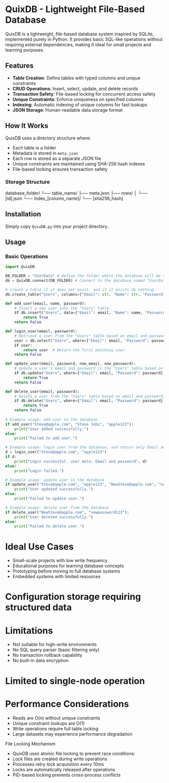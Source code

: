 # QuixDB - Lightweight File-Based Database

QuixDB is a lightweight, file-based database system inspired by SQLite, implemented purely in Python. It provides basic SQL-like operations without requiring external dependencies, making it ideal for small projects and learning purposes.

## Features

- **Table Creation**: Define tables with typed columns and unique constraints
- **CRUD Operations**: Insert, select, update, and delete records
- **Transaction Safety**: File-based locking for concurrent access safety
- **Unique Constraints**: Enforce uniqueness on specified columns
- **Indexing**: Automatic indexing of unique columns for fast lookups
- **JSON Storage**: Human-readable data storage format

## How It Works

QuixDB uses a directory structure where:
- Each table is a folder
- Metadata is stored in `meta.json`
- Each row is stored as a separate JSON file
- Unique constraints are maintained using SHA-256 hash indexes
- File-based locking ensures transaction safety

### Storage Structure
database_folder/
  └── table_name/
  ├── meta.json
  ├── rows/
  │   └── [id].json
  └── index_[column_name]/
  └── [sha256_hash]


## Installation

Simply copy `QuixDB.py` into your project directory.

## Usage

### Basic Operations

```python
import QuixDB

DB_FOLDER = "UserData" # Define the folder where the database will be stored.
db = QuixDB.connect(DB_FOLDER) # Connect to the database named "UserData". witch is a fodler in the current directory.  

# create a table if it does not exist. and if it exists do nothing
db.create_table("Users", columns={"Email": str, "Name": str, "Password": str}, unique=["Email"]) # Create a table named "Users" with specified columns. make email unique.

def add_user(email, name, password):
    # Insert a new user into the "Users" table.
    if db.insert("Users", data={"Email": email, "Name": name, "Password": password}):
        return True
    return False

def login_user(email, password):
    # Retrieve a user from the "Users" table based on email and password.
    user = db.select("Users", where={"Email": email, "Password": password})
    if user:
        return user  # Return the first matching user.
    return False

def update_user(email, password, new_email, new_password):
    # Update a user's email and password in the "Users" table based on their name.
    if db.update("Users", where={"Email": email, "Password": password}, data={"Email": new_email, "Password": new_password}):
        return True
    return False

def delete_user(email, password):
    # Delete a user from the "Users" table based on email and password.
    if db.delete("Users", where={"Email": email, "Password": password}):
        return True
    return False
    
# Example usage: add user to the database
if add_user("Steve@apple.com", "Steve Jobs", "apple123"):
    print("User added successfully.")
else:
    print("Failed to add user.")

# Example usage: login user from the database, and return only Email and password from the user. not the name.
d = login_user("Steve@apple.com", "apple123")
if d:
    print("Login successful. user data: Email and password", d)
else:
    print("Login failed.")

# Example usage: update user in the database
if update_user("Steve@apple.com", "apple123", "NewSteve@apple.com", "newpassword123"):
    print("User updated successfully.")
else:
    print("Failed to update user.")

# Example usage: delete user from the database
if delete_user("NewSteve@apple.com", "newpassword123"):
    print("User deleted successfully.")
else:
    print("Failed to delete user.")

```
# Ideal Use Cases
 - Small-scale projects with low write frequency
 - Educational purposes for learning database concepts
 - Prototyping before moving to full database systems
 - Embedded systems with limited resources

# Configuration storage requiring structured data

# Limitations
 - Not suitable for high-write environments
 - No SQL query parser (basic filtering only)
 - No transaction rollback capability
 - No built-in data encryption

# Limited to single-node operation

# Performance Considerations
 - Reads are O(n) without unique constraints
 - Unique constraint lookups are O(1)
 - Write operations require full table locking
 - Large datasets may experience performance degradation

File Locking Mechanism
 - QuixDB uses atomic file locking to prevent race conditions:
 - Lock files are created during write operations
 - Processes retry lock acquisition every 10ms
 - Locks are automatically released after operations
 - PID-based locking prevents cross-process conflicts
